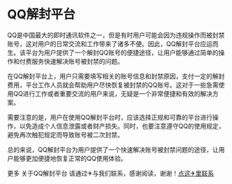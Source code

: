 # QQ解封平台

QQ是中国最大的即时通讯软件之一，但是有时用户可能会因为违规操作而被封禁账号，这对用户的日常交流和工作带来了诸多不便。因此，QQ解封平台应运而生。该平台为用户提供了一个解封QQ账号的便捷途径，让用户能够通过简单的操作和付费服务快速解决账号被封禁的问题。

在QQ解封平台上，用户只需要填写相关的账号信息和封禁原因，支付一定的解封费用，平台工作人员就会帮助用户尽快恢复被封禁的QQ账号。这对于一些急需使用QQ进行工作或者重要交流的用户来说，无疑是一个非常便捷和有效的解决方案。

需要注意的是，用户在使用QQ解封平台时，应该选择正规和可靠的平台进行操作，以免造成个人信息泄露或者财产损失。同时，也要注意遵守QQ的使用规定，避免再次触犯规定而导致账号被二次封禁。

总的来说，QQ解封平台为用户提供了一个快速解决账号被封禁问题的途径，让用户能够更加便捷地恢复正常的QQ使用体验。

更多 关于QQ解封平台 请通过✈与我们联系，感谢阅读，谢谢！[点这✈里联系](https://c.k02.cc)